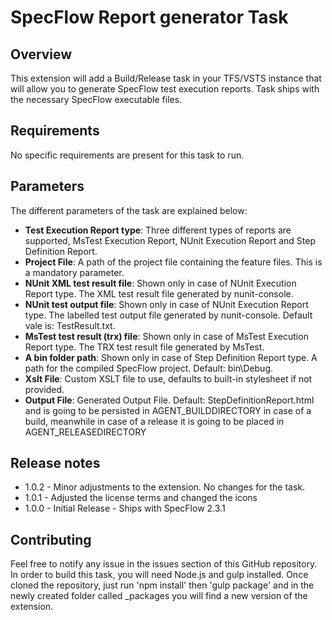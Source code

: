 # SpecFlow Report generator Task

## Overview

This extension will add a Build/Release task in your TFS/VSTS instance that will allow you to generate SpecFlow test execution reports. Task ships with the necessary SpecFlow executable files.

## Requirements

No specific requirements are present for this task to run.

## Parameters

The different parameters of the task are explained below:

* **Test Execution Report type**: Three different types of reports are supported, MsTest Execution Report, NUnit Execution Report and Step Definition Report.
* **Project File**: A path of the project file containing the feature files. This is a mandatory parameter.
* **NUnit XML test result file**: Shown only in case of NUnit Execution Report type. The XML test result file generated by nunit-console.
* **NUnit test output file**: Shown only in case of NUnit Execution Report type. The labelled test output file generated by nunit-console. Default vale is: TestResult.txt.
* **MsTest test result (trx) file**: Shown only in case of MsTest Execution Report type. The TRX test result file generated by MsTest.
* **A bin folder path**: Shown only in case of Step Definition Report type. A path for the compiled SpecFlow project. Default: bin\\Debug.
* **Xslt File**: Custom XSLT file to use, defaults to built-in stylesheet if not provided.
* **Output File**: Generated Output File. Default: StepDefinitionReport.html and is going to be persisted in AGENT_BUILDDIRECTORY in case of a build, meanwhile in case of a release it is going to be placed in AGENT_RELEASEDIRECTORY

## Release notes

* 1.0.2 - Minor adjustments to the extension. No changes for the task.
* 1.0.1 - Adjusted the license terms and changed the icons
* 1.0.0 - Initial Release - Ships with SpecFlow 2.3.1

## Contributing

Feel free to notify any issue in the issues section of this GitHub repository. In order to build this task, you will need Node.js and gulp installed. Once cloned the repository, just run 'npm install' then 'gulp package' and in the newly created folder called _packages you will find a new version of the extension.